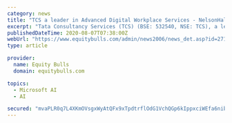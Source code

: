 ```yaml
---
category: news
title: "TCS a leader in Advanced Digital Workplace Services - NelsonHall"
excerpt: "Tata Consultancy Services (TCS) (BSE: 532540, NSE: TCS), a leading global IT services, consulting and business solutions organisation, has been recognised as a Leader in the NelsonHall NEAT for Advanced Digital Workplace Services,"
publishedDateTime: 2020-08-07T07:38:00Z
webUrl: "https://www.equitybulls.com/admin/news2006/news_det.asp?id=271716"
type: article

provider:
  name: Equity Bulls
  domain: equitybulls.com

topics:
  - Microsoft AI
  - AI

secured: "mvaPLR0q7L4XKmOVsgxWyAtQFx9xTpdtrflOdG1VchQGp6kIppxciWEfa6nibGgaj7TUr18DvM/jLlW09ShknIGAGLF6iPuETyZuqOT31onz1P0Kuu6a+JXaUhzRBqNzMn3AIRZtddPCZG4iwRG6JiITJ3bW3TkxQVqbKQUAv9B5NCB1m17kwEmJ8T7h7Y4PbvNbtb+klP0q6f3NSgHSZhmcR7buPq50lKzQdv5gHY5s/GDn4JjhRzKVzr5/Tkx9TKkV0aHrA6f1r8pAiRw9IEPfYkrMg0bgtWDLAOqrKwgNlagwz2orFucYr76MqE5lbjKb302tQdNav/wdq0yg6g==;8lGvnXeO6keCWAxJ9XpTyA=="
---
```



